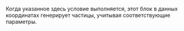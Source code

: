 Когда указанное здесь условие выполняется, этот блок в данных координатах генерирует частицы, учитывая соответствующие параметры.